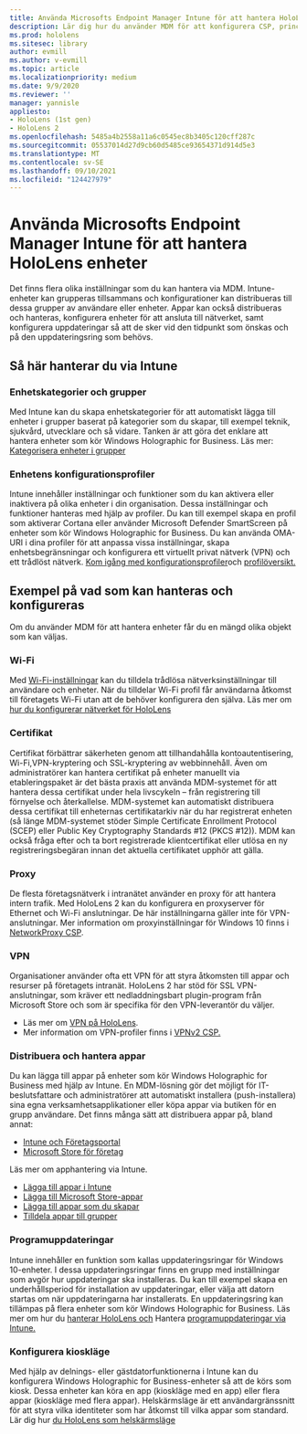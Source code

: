 ```yaml
---
title: Använda Microsofts Endpoint Manager Intune för att hantera HoloLens enheter
description: Lär dig hur du använder MDM för att konfigurera CSP, princip och hantera HoloLens enheter med mixad verklighet i stor skala med Intune.
ms.prod: hololens
ms.sitesec: library
author: evmill
ms.author: v-evmill
ms.topic: article
ms.localizationpriority: medium
ms.date: 9/9/2020
ms.reviewer: ''
manager: yannisle
appliesto:
- HoloLens (1st gen)
- HoloLens 2
ms.openlocfilehash: 5485a4b2558a11a6c0545ec8b3405c120cff287c
ms.sourcegitcommit: 05537014d27d9cb60d5485ce93654371d914d5e3
ms.translationtype: MT
ms.contentlocale: sv-SE
ms.lasthandoff: 09/10/2021
ms.locfileid: "124427979"
---
```

# <a name="using-microsofts-endpoint-manager-intune-to-manage-hololens-devices"></a>Använda Microsofts Endpoint Manager Intune för att hantera HoloLens enheter

Det finns flera olika inställningar som du kan hantera via MDM. Intune-enheter kan grupperas tillsammans och konfigurationer kan distribueras till dessa grupper av användare eller enheter. Appar kan också distribueras och hanteras, konfigurera enheter för att ansluta till nätverket, samt konfigurera uppdateringar så att de sker vid den tidpunkt som önskas och på den uppdateringsring som behövs. 

## <a name="how-to-manage-via-intune"></a>Så här hanterar du via Intune

### <a name="device-categories-and-groups"></a>Enhetskategorier och grupper
Med Intune kan du skapa enhetskategorier för att automatiskt lägga till enheter i grupper baserat på kategorier som du skapar, till exempel teknik, sjukvård, utvecklare och så vidare. Tanken är att göra det enklare att hantera enheter som kör Windows Holographic for Business.
Läs mer: [Kategorisera enheter i grupper](/mem/intune/enrollment/device-group-mapping)

### <a name="device-configuration-profiles"></a>Enhetens konfigurationsprofiler
Intune innehåller inställningar och funktioner som du kan aktivera eller inaktivera på olika enheter i din organisation. Dessa inställningar och funktioner hanteras med hjälp av profiler. Du kan till exempel skapa en profil som aktiverar Cortana eller använder Microsoft Defender SmartScreen på enheter som kör Windows Holographic for Business.
Du kan använda OMA-URI i dina profiler för att anpassa vissa inställningar, skapa enhetsbegränsningar och konfigurera ett virtuellt privat nätverk (VPN) och ett trådlöst nätverk.
[Kom igång med konfigurationsprofiler](/mem/intune/configuration/device-profiles)och [profilöversikt.](/mem/intune/configuration/device-profile-create)

## <a name="examples-of-what-can-be-managed-and-configured"></a>Exempel på vad som kan hanteras och konfigureras

Om du använder MDM för att hantera enheter får du en mängd olika objekt som kan väljas. 

### <a name="wi-fi"></a>Wi-Fi
Med [Wi-Fi-inställningar](/mem/intune/configuration/wi-fi-settings-configure) kan du tilldela trådlösa nätverksinställningar till användare och enheter. När du tilldelar Wi-Fi profil får användarna åtkomst till företagets Wi-Fi utan att de behöver konfigurera den själva.
Läs mer om [hur du konfigurerar nätverket för HoloLens](hololens-commercial-infrastructure.md)

### <a name="certificates"></a>Certifikat
Certifikat förbättrar säkerheten genom att tillhandahålla kontoautentisering, Wi-Fi,VPN-kryptering och SSL-kryptering av webbinnehåll. Även om administratörer kan hantera certifikat på enheter manuellt via etableringspaket är det bästa praxis att använda MDM-systemet för att hantera dessa certifikat under hela livscykeln – från registrering till förnyelse och återkallelse. MDM-systemet kan automatiskt distribuera dessa certifikat till enheternas certifikatarkiv när du har registrerat enheten (så länge MDM-systemet stöder Simple Certificate Enrollment Protocol (SCEP) eller Public Key Cryptography Standards #12 (PKCS #12)). MDM kan också fråga efter och ta bort registrerade klientcertifikat eller utlösa en ny registreringsbegäran innan det aktuella certifikatet upphör att gälla. 

### <a name="proxy"></a>Proxy
De flesta företagsnätverk i intranätet använder en proxy för att hantera intern trafik. Med HoloLens 2 kan du konfigurera en proxyserver för Ethernet och Wi-Fi anslutningar. De här inställningarna gäller inte för VPN-anslutningar. Mer information om proxyinställningar för Windows 10 finns i [NetworkProxy CSP](/windows/client-management/mdm/networkproxy-csp).

### <a name="vpn"></a>VPN
Organisationer använder ofta ett VPN för att styra åtkomsten till appar och resurser på företagets intranät. HoloLens 2 har stöd för SSL VPN-anslutningar, som kräver ett nedladdningsbart plugin-program från Microsoft Store och som är specifika för den VPN-leverantör du väljer. 
- Läs mer om [VPN på HoloLens](hololens-network.md#vpn).
- Mer information om VPN-profiler finns i [VPNv2 CSP.](/windows/client-management/mdm/vpnv2-csp)

### <a name="deploy-and-manage-apps"></a>Distribuera och hantera appar
Du kan lägga till appar på enheter som kör Windows Holographic for Business med hjälp av Intune. En MDM-lösning gör det möjligt för IT-beslutsfattare och administratörer att automatiskt installera (push-installera) sina egna verksamhetsapplikationer eller köpa appar via butiken för en grupp användare. Det finns många sätt att distribuera appar på, bland annat:
-   [Intune och Företagsportal]( app-deploy-intune.md)
-   [Microsoft Store för företag]( app-deploy-store-business.md)

Läs mer om apphantering via Intune.
-   [Lägga till appar i Intune](/mem/intune/apps/apps-add)
-   [Lägga till Microsoft Store-appar](/mem/intune/apps/store-apps-windows)
-   [Lägga till appar som du skapar](/mem/intune/apps/lob-apps-windows)
- [Tilldela appar till grupper](/mem/intune/apps/apps-deploy)

### <a name="software-updates"></a>Programuppdateringar
Intune innehåller en funktion som kallas uppdateringsringar för Windows 10-enheter. I dessa uppdateringsringar finns en grupp med inställningar som avgör hur uppdateringar ska installeras. Du kan till exempel skapa en underhållsperiod för installation av uppdateringar, eller välja att datorn startas om när uppdateringarna har installerats. En uppdateringsring kan tillämpas på flera enheter som kör Windows Holographic for Business.
Läs mer om hur du [hanterar HoloLens och](hololens-updates.md) Hantera [programuppdateringar via Intune.](/mem/intune/protect/windows-update-for-business-configure)

### <a name="configure-kiosk-mode"></a>Konfigurera kioskläge
Med hjälp av delnings- eller gästdatorfunktionerna i Intune kan du konfigurera Windows Holographic for Business-enheter så att de körs som kiosk. Dessa enheter kan köra en app (kioskläge med en app) eller flera appar (kioskläge med flera appar). Helskärmsläge är ett användargränssnitt för att styra vilka identiteter som har åtkomst till vilka appar som standard.
Lär dig hur [du HoloLens som helskärmsläge]( hololens-kiosk.md)

